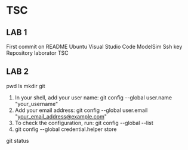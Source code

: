 # TSC
LAB 1
----------------------
First commit on README
Ubuntu
Visual Studio Code
ModelSim 
Ssh key
Repository laborator TSC

LAB 2
-----------------------
pwd
ls
mkdir
git

1) In your shell, add your user name:
	git config --global user.name "your_username"
2) Add your email address:
	git config --global user.email "your_email_address@example.com"
3) To check the configuration, run:
	git config --global --list
4) git config --global credential.helper store

git status